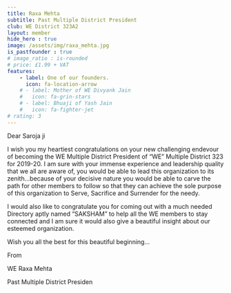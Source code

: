 ```yaml
---
title: Raxa Mehta
subtitle: Past Multiple District President
club: WE District 323A2
layout: member
hide_hero : true
image: /assets/img/raxa_mehta.jpg
is_pastfounder : true
# image_ratio : is-rounded
# price: £1.99 + VAT
features:
    - label: One of our founders.
      icon: fa-location-arrow
    # - label: Mother of WE Divyank Jain
    #   icon: fa-grin-stars
    # - label: Bhuaji of Yash Jain
    #   icon: fa-fighter-jet
# rating: 3
---
```


Dear Saroja ji

I wish you my heartiest congratulations on your new challenging endevour of becoming the WE Multiple District President of “WE” Multiple District 323 for 2019-20. I am sure with your immense experience and leadership quality that we all are aware of, you would be able to lead this organization to its zenith...because of your decisive nature you would be able to carve the path for other members to follow so that they can achieve the sole purpose of this organization to Serve, Sacrifice and Surrender for the needy.

I would also like to congratulate you for coming out with a much needed Directory aptly named “SAKSHAM” to help all the WE members to stay connected and I am sure it would also give a beautiful insight about our esteemed organization.

Wish you all the best for this beautiful beginning...

From

WE Raxa Mehta

Past Multiple District Presiden